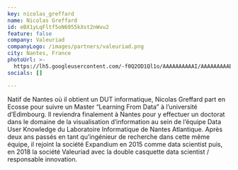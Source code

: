 ```yaml
---
key: nicolas_greffard
name: Nicolas Greffard
id: eBX1yLqFltf5oN6955kXst2nWvu2
feature: false
company: Valeuriad
companyLogo: /images/partners/valeuriad.png
city: Nantes, France
photoUrl: >-
  https://lh5.googleusercontent.com/-f0Q2OD1Ql1o/AAAAAAAAAAI/AAAAAAAAABM/w7DRPUk5iGc/photo.jpg
socials: []

---
```


Natif de Nantes où il obtient un DUT informatique, Nicolas Greffard part en Ecosse pour suivre un Master “Learning From Data” à l’université d’Edimbourg. Il reviendra finalement à Nantes pour y effectuer un doctorat dans le domaine de la visualisation d’information au sein de l’équipe Data User Knowledge du Laboratoire Informatique de Nantes Atlantique. Après deux ans passés en tant qu’ingénieur de recherche dans cette même équipe, il rejoint la société Expandium en 2015 comme data scientist puis, en 2018 la société Valeuriad avec la double casquette data scientist / responsable innovation. 